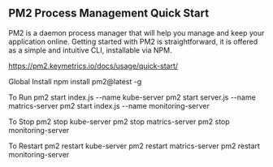 PM2 Process Management Quick Start
-----------------------------------------------------------
PM2 is a daemon process manager that will help you manage and keep your application online. Getting started with PM2 is straightforward, it is offered as a simple and intuitive CLI, installable via NPM.

https://pm2.keymetrics.io/docs/usage/quick-start/

Global Install 
npm install pm2@latest -g

To Run 
pm2 start index.js --name kube-server
pm2 start server.js --name matrics-server
pm2 start index.js --name monitoring-server

To Stop
pm2 stop kube-server
pm2 stop matrics-server
pm2 stop monitoring-server

To Restart
pm2 restart kube-server
pm2 restart matrics-server
pm2 restart monitoring-server